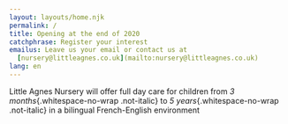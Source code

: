 ```yaml
---
layout: layouts/home.njk
permalink: /
title: Opening at the end of 2020
catchphrase: Register your interest
emailus: Leave us your email or contact us at
  [nursery@littleagnes.co.uk](mailto:nursery@littleagnes.co.uk)
lang: en
---
```

Little Agnes Nursery will offer full day care for children from *3 months*{.whitespace-no-wrap .not-italic} to *5 years*{.whitespace-no-wrap .not-italic} in a bilingual French-English environment